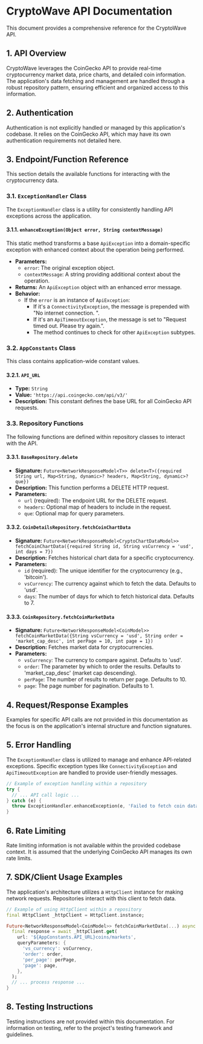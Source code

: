 # CryptoWave API Documentation

This document provides a comprehensive reference for the CryptoWave API.

## 1. API Overview

CryptoWave leverages the CoinGecko API to provide real-time cryptocurrency market data, price charts, and detailed coin information. The application's data fetching and management are handled through a robust repository pattern, ensuring efficient and organized access to this information.

## 2. Authentication

Authentication is not explicitly handled or managed by this application's codebase. It relies on the CoinGecko API, which may have its own authentication requirements not detailed here.

## 3. Endpoint/Function Reference

This section details the available functions for interacting with the cryptocurrency data.

### 3.1. `ExceptionHandler` Class

The `ExceptionHandler` class is a utility for consistently handling API exceptions across the application.

#### 3.1.1. `enhanceException(Object error, String contextMessage)`

This static method transforms a base `ApiException` into a domain-specific exception with enhanced context about the operation being performed.

*   **Parameters:**
    *   `error`: The original exception object.
    *   `contextMessage`: A string providing additional context about the operation.
*   **Returns:** An `ApiException` object with an enhanced error message.
*   **Behavior:**
    *   If the `error` is an instance of `ApiException`:
        *   If it's a `ConnectivityException`, the message is prepended with "No internet connection. ".
        *   If it's an `ApiTimeoutException`, the message is set to "Request timed out. Please try again.".
        *   The method continues to check for other `ApiException` subtypes.

### 3.2. `AppConstants` Class

This class contains application-wide constant values.

#### 3.2.1. `API_URL`

*   **Type:** `String`
*   **Value:** `'https://api.coingecko.com/api/v3/'`
*   **Description:** This constant defines the base URL for all CoinGecko API requests.

### 3.3. Repository Functions

The following functions are defined within repository classes to interact with the API.

#### 3.3.1. `BaseRepository.delete`

*   **Signature:** `Future<NetworkResponseModel<T>> delete<T>({required String url, Map<String, dynamic>? headers, Map<String, dynamic>? que})`
*   **Description:** This function performs a DELETE HTTP request.
*   **Parameters:**
    *   `url` (required): The endpoint URL for the DELETE request.
    *   `headers`: Optional map of headers to include in the request.
    *   `que`: Optional map for query parameters.

#### 3.3.2. `CoinDetailsRepository.fetchCoinChartData`

*   **Signature:** `Future<NetworkResponseModel<CryptoChartDataModel>> fetchCoinChartData({required String id, String vsCurrency = 'usd', int days = 7})`
*   **Description:** Fetches historical chart data for a specific cryptocurrency.
*   **Parameters:**
    *   `id` (required): The unique identifier for the cryptocurrency (e.g., 'bitcoin').
    *   `vsCurrency`: The currency against which to fetch the data. Defaults to 'usd'.
    *   `days`: The number of days for which to fetch historical data. Defaults to 7.

#### 3.3.3. `CoinRepository.fetchCoinMarketData`

*   **Signature:** `Future<NetworkResponseModel<CoinModel>> fetchCoinMarketData({String vsCurrency = 'usd', String order = 'market_cap_desc', int perPage = 10, int page = 1})`
*   **Description:** Fetches market data for cryptocurrencies.
*   **Parameters:**
    *   `vsCurrency`: The currency to compare against. Defaults to 'usd'.
    *   `order`: The parameter by which to order the results. Defaults to 'market\_cap\_desc' (market cap descending).
    *   `perPage`: The number of results to return per page. Defaults to 10.
    *   `page`: The page number for pagination. Defaults to 1.

## 4. Request/Response Examples

Examples for specific API calls are not provided in this documentation as the focus is on the application's internal structure and function signatures.

## 5. Error Handling

The `ExceptionHandler` class is utilized to manage and enhance API-related exceptions. Specific exception types like `ConnectivityException` and `ApiTimeoutException` are handled to provide user-friendly messages.

```dart
// Example of exception handling within a repository
try {
  // ... API call logic ...
} catch (e) {
  throw ExceptionHandler.enhanceException(e, 'Failed to fetch coin data');
}
```

## 6. Rate Limiting

Rate limiting information is not available within the provided codebase context. It is assumed that the underlying CoinGecko API manages its own rate limits.

## 7. SDK/Client Usage Examples

The application's architecture utilizes a `HttpClient` instance for making network requests. Repositories interact with this client to fetch data.

```dart
// Example of using HttpClient within a repository
final HttpClient _httpClient = HttpClient.instance;

Future<NetworkResponseModel<CoinModel>> fetchCoinMarketData(...) async {
  final response = await _httpClient.get(
    url: '${AppConstants.API_URL}coins/markets',
    queryParameters: {
      'vs_currency': vsCurrency,
      'order': order,
      'per_page': perPage,
      'page': page,
    },
  );
  // ... process response ...
}
```

## 8. Testing Instructions

Testing instructions are not provided within this documentation. For information on testing, refer to the project's testing framework and guidelines.